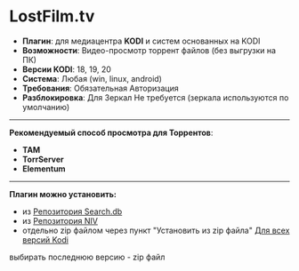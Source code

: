 # **LostFilm.tv**

- **Плагин**: для медиацентра **KODI** и систем основанных на KODI
- **Возможности**: Видео-просмотр торрент файлов (без выгрузки на ПК)
- **Версии KODI**: 18, 19, 20
- **Система**: Любая (win, linux, android)
- **Требования**: Обязательная Авторизация
- **Разблокировка**: Для Зеркал Не требуется (зеркала используются по умолчанию)
____

**Рекомендуемый способ просмотра для Торрентов**:

- **ТАМ** 
- **TorrServer**
- **Elementum**
____
**Плагин можно установить:**
- из [Репозитория Search.db](https://github.com/seppius-xbmc-repo/ru/tree/master/repository.search.db)
- из [Репозитория NIV](https://github.com/NIV82/kodi_repo/tree/main/release/repository.niv)
- отдельно zip файлом через пункт "Установить из zip файла" [Для всех версий Kodi](https://github.com/NIV82/kodi_repo/tree/main/release/plugin.niv.lostfilm)

выбирать последнюю версию - zip файл
